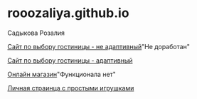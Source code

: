 # rooozaliya.github.io
Садыкова Розалия

[Сайт по выбору гостиницы - не адаптивный](https://rooozaliya.github.io/git/page1.html)"Не доработан"

[Сайт по выбору гостиницы - адаптивный ](https://rooozaliya.github.io/mob/page1.html)

[Онлайн магазин](https://rooozaliya.github.io/market/index.html)"Функционала нет"

[Личная страинца с простыми игрушками](https://rooozaliya.github.io/personalPage/index.html)
